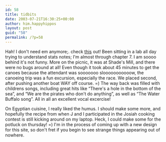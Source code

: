 ```yaml
---
id: 58
title: tidbits
date: 2003-07-21T16:30:25+00:00
author: him.happyhippos
layout: post
guid: "58"
permalink: /?p=58
---
```

Hah! I don't need em anymore;. check <a href="http://www.japantoday.com/e/?content=news&#038;cat=4&#038;id=266447" target="_blank">this</a> out! Been sitting in a lab all day trying to understand stats notes; I'm almost through chapter 7. I am soooo behind it's not funny. More on the picnic, it was at Shade's Mill, and there were no bugs around at all! Even though it took about 45 minutes to get the canoes because the attendant was sooooooo slooooooooooow, the canoeing trip was a fun excursion, especially the race. We placed second, after pushing another boat WAY off course. =) The way back was filled with childrens songs, including great hits like &#8220;There's a hole in the bottom of the sea&#8221;, and &#8220;We are the pirates who don't do anything&#8221;, as well as &#8220;The Water Buffalo song&#8221;. All in all an excellent vocal excercise!

On Egyptian cuisine, I really liked the humus. I should make some more, and hopefully the recipe from when J and I participated in the Josiah cooking contest is still kicking around on my laptop. Heck, I could make some for the potluck on thursday! =) I'm in the process of coming up with a new design for this site, so don't fret if you begin to see strange things appearing out of nowhere.